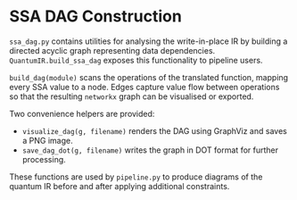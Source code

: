 # SSA DAG Construction

`ssa_dag.py` contains utilities for analysing the write-in-place IR by building a directed acyclic graph representing data dependencies. `QuantumIR.build_ssa_dag` exposes this functionality to pipeline users.

`build_dag(module)` scans the operations of the translated function, mapping every SSA value to a node. Edges capture value flow between operations so that the resulting `networkx` graph can be visualised or exported.

Two convenience helpers are provided:

* `visualize_dag(g, filename)` renders the DAG using GraphViz and saves a PNG image.
* `save_dag_dot(g, filename)` writes the graph in DOT format for further processing.

These functions are used by `pipeline.py` to produce diagrams of the quantum IR before and after applying additional constraints.
